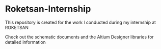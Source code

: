 # Roketsan-Internship

This repository is created for the work I conducted during my internship at ROKETSAN

Check out the schematic documents and the Altium Designer libraries for detailed information
